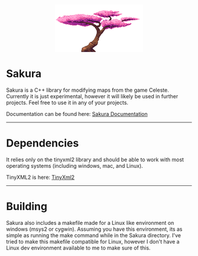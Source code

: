 <div align="center">
	<img src="assets/cherry_tree.png">
</div>

# Sakura
Sakura is a C++ library for modifying maps from the game Celeste. Currently it is just experimental, however it will likely be used in further projects. Feel free to use it in any of your projects.

Documentation can be found here: [Sakura Documentation](https://aracitdev.github.io/Sakura/)

---

# Dependencies
It relies only on the tinyxml2 library and should be able to work with most operating systems (including windows, mac, and Linux).

TinyXML2 is here: [TinyXml2](http://www.grinninglizard.com/tinyxml2/)

---
# Building
Sakura also includes a makefile made for a Linux like environment on windows (msys2 or cygwin). Assuming you have this environment, its as simple as running the make command while in the Sakura directory. I've tried to make this makefile compatible for Linux, however I don't have a Linux dev environment available to me to make sure of this.